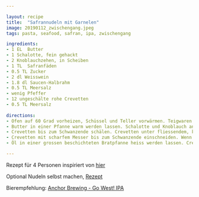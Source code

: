 ```yaml
---

layout: recipe
title:  "Safrannudeln mit Garnelen"
image: 20190112_zwischengang.jpeg
tags: pasta, seafood, safran, ipa, zwischengang

ingredients:
- 1 EL 	Butter
- 1 Schalotte, fein gehackt
- 2 Knoblauchzehen, in Scheiben
- 1 TL 	Safranfäden
- 0.5 TL Zucker
- 2 dl Weisswein
- 1.8 dl Saucen-Halbrahm
- 0.5 TL Meersalz
- wenig Pfeffer
- 12 ungeschälte rohe Crevetten
- 0.5 TL Meersalz
 
directions:
- Ofen auf 60 Grad vorheizen, Schüssel und Teller vorwärmen. Teigwaren im siedenden Salzwasser al dente kochen, abtropfen, warm stellen.
- Butter in einer Pfanne warm werden lassen. Schalotte und Knoblauch andämpfen. Safran und Zucker kurz mitdämpfen, Wein und Saucen-Halbrahm dazugiessen, aufkochen, Hitze reduzieren, ca. 5 Min. köcheln, würzen.
- Crevetten bis zum Schwanzende schälen. Crevetten unter fliessendem, kaltem Wasser abspülen, trocken tupfen.
- Crevetten mit scharfem Messer bis zum Schwanzende einschneiden. Wenn ein Darm vorhanden ist (erkennbar als dunkler Faden), diesen entfernen. Crevetten zu einem «Schmetterling» aufklappen.
- Öl in einer grossen beschichteten Bratpfanne heiss werden lassen. Crevetten portionenweise rundum ca. 2 Min. braten.

---
```

Rezept für 4 Personen inspiriert von [hier](https://www.bettybossi.ch/de/Rezept/ShowRezept/BB_BBZE090515_0023A-40-de?setDevice=auto)

Optional Nudeln selbst machen, [Rezept](https://www.brigitte.de/rezepte/safrannudeln-selber-machen-10866120.html)

Bierempfehlung: [Anchor Brewing - Go West! IPA](https://www.anchorbrewing.com/beer/go_west_ipa)
